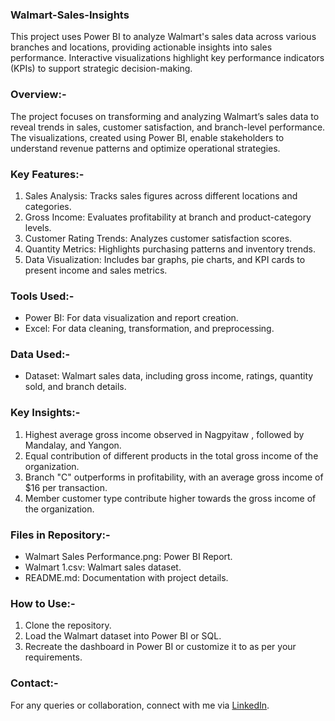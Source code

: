 ### Walmart-Sales-Insights
 This project uses Power BI to analyze Walmart's sales data across various branches and locations, providing actionable insights into sales performance. Interactive visualizations highlight key performance indicators (KPIs) to support strategic decision-making.

### Overview:-  
The project focuses on transforming and analyzing Walmart’s sales data to reveal trends in sales, customer satisfaction, and branch-level performance. The visualizations, created using Power BI, enable stakeholders to understand revenue patterns and optimize operational strategies.

### Key Features:-  
1. Sales Analysis: Tracks sales figures across different locations and categories.  
2. Gross Income: Evaluates profitability at branch and product-category levels.  
3. Customer Rating Trends: Analyzes customer satisfaction scores.  
4. Quantity Metrics: Highlights purchasing patterns and inventory trends.  
5. Data Visualization: Includes bar graphs, pie charts, and KPI cards to present income and sales metrics.

### Tools Used:-  
- Power BI: For data visualization and report creation.  
- Excel: For data cleaning, transformation, and preprocessing.

### Data Used:-  
- Dataset: Walmart sales data, including gross income, ratings, quantity sold, and branch details.

### Key Insights:-  
1. Highest average gross income observed in Nagpyitaw , followed by Mandalay, and Yangon.  
2. Equal contribution of different products in the total gross income of the organization.  
3. Branch "C" outperforms in profitability, with an average gross income of $16 per transaction.  
4. Member customer type contribute higher towards the gross income of the organization.

### Files in Repository:-  
- Walmart Sales Performance.png: Power BI Report.  
- Walmart 1.csv: Walmart sales dataset.   
- README.md: Documentation with project details.

### How to Use:-  
1. Clone the repository.  
2. Load the Walmart dataset into Power BI or SQL.  
3. Recreate the dashboard in Power BI or customize it to as per your requirements.

### Contact:-  
For any queries or collaboration, connect with me via [LinkedIn](https://www.linkedin.com/in/shobhit-srivastava-23a608204/).
